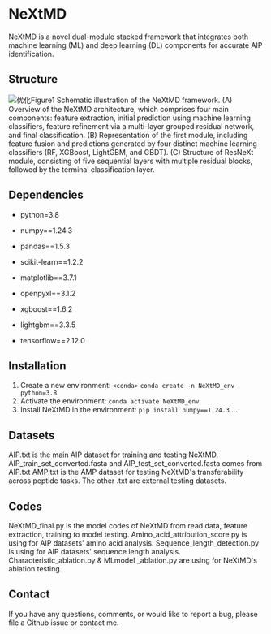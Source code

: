 # NeXtMD
NeXtMD is a novel dual-module stacked framework that integrates both machine learning (ML) and deep learning (DL) components for accurate AIP identification.

## Structure
![优化Figure1](https://github.com/user-attachments/assets/fc4e653a-f9c5-4aa1-81d2-0565bbfd2f18)
Schematic illustration of the NeXtMD framework. (A) Overview of the NeXtMD architecture, which comprises four main components: feature extraction, initial prediction using machine learning classifiers, feature refinement via a multi-layer grouped residual network, and final classification. (B) Representation of the first module, including feature fusion and predictions generated by four distinct machine learning classifiers (RF, XGBoost, LightGBM, and GBDT). (C) Structure of ResNeXt module, consisting of five sequential layers with multiple residual blocks, followed by the terminal classification layer.

## Dependencies
* python=3.8

* numpy==1.24.3 
* pandas==1.5.3 
* scikit-learn==1.2.2 
* matplotlib==3.7.1 
* openpyxl==3.1.2 
* xgboost==1.6.2 
* lightgbm==3.3.5 
* tensorflow==2.12.0

## Installation
1. Create a new environment: `<conda>` 
```conda create -n NeXtMD_env python=3.8```
2. Activate the environment:
```conda activate NeXtMD_env```
3. Install NeXtMD in the environment:
```pip install numpy==1.24.3```
...

## Datasets
AIP.txt is the main AIP dataset for training and testing NeXtMD.
AIP_train_set_converted.fasta and AIP_test_set_converted.fasta comes from AIP.txt
AMP.txt is the AMP dataset for testing NeXtMD's transferability across peptide tasks.
The other .txt are external testing datasets.

## Codes
NeXtMD_final.py is the model codes of NeXtMD from read data, feature extraction, training to model testing.
Amino_acid_attribution_score.py is using for AIP datasets' amino acid analysis.
Sequence_length_detection.py is using for AIP datasets' sequence length analysis.
Characteristic_ablation.py & MLmodel _ablation.py are using for NeXtMD's ablation testing.

## Contact
If you have any questions, comments, or would like to report a bug, please file a Github issue or contact me.
